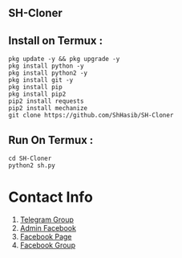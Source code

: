 ## SH-Cloner

## Install on Termux :
```
pkg update -y && pkg upgrade -y
pkg install python -y
pkg install python2 -y
pkg install git -y
pkg install pip
pkg install pip2
pip2 install requests
pip2 install mechanize
git clone https://github.com/ShHasib/SH-Cloner
```
## Run On Termux :
```
cd SH-Cloner
python2 sh.py
```
# Contact Info 
 1. [Telegram Group](https://t.me/cybershbd)
 2. [Admin Facebook](https://fb.com/sh.hasib.h)
 3. [Facebook Page](https://fb.com/cybershbd)
 4. [Facebook Group](https://www.facebook.com/groups/356065192713979)
